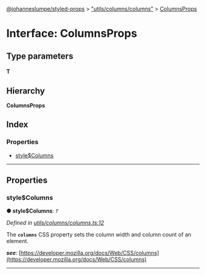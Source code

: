 [@johanneslumpe/styled-props](../README.md) > ["utils/columns/columns"](../modules/_utils_columns_columns_.md) > [ColumnsProps](../interfaces/_utils_columns_columns_.columnsprops.md)

# Interface: ColumnsProps

## Type parameters
#### T 
## Hierarchy

**ColumnsProps**

## Index

### Properties

* [style$Columns](_utils_columns_columns_.columnsprops.md#style_columns)

---

## Properties

<a id="style_columns"></a>

###  style$Columns

**● style$Columns**: *`T`*

*Defined in [utils/columns/columns.ts:12](https://github.com/johanneslumpe/styled-props/blob/8e709f1/src/utils/columns/columns.ts#L12)*

The **`columns`** CSS property sets the column width and column count of an element.

*__see__*: [https://developer.mozilla.org/docs/Web/CSS/columns](https://developer.mozilla.org/docs/Web/CSS/columns)

___

